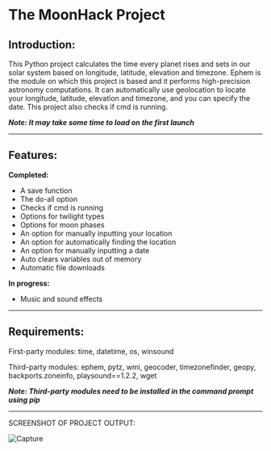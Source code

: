 # The MoonHack Project

## **Introduction:**

This Python project calculates the time every planet rises and sets in our solar system based on longitude, latitude, elevation and timezone.
Ephem is the module on which this project is based and it performs high-precision astronomy computations.
It can automatically use geolocation to locate your longitude, latitude, elevation and timezone, and you can specify the date. This project also checks if cmd is running.

***Note: It may take some time to load on the first launch***
*** ***
## **Features:**
**Completed:**
- A save function
- The do-all option
- Checks if cmd is running
- Options for twilight types
- Options for moon phases
- An option for manually inputting your location
- An option for automatically finding the location
- An option for manually inputting a date
- Auto clears variables out of memory
- Automatic file downloads

**In progress:**
- Music and sound effects
  
*** ***
## **Requirements:**
First-party modules: time, datetime, os, winsound

Third-party modules: ephem, pytz, wmi, geocoder, timezonefinder, geopy, backports.zoneinfo, playsound==1.2.2, wget

***Note: Third-party modules need to be installed in the command prompt using pip***
*** ***
SCREENSHOT OF PROJECT OUTPUT:

![Capture](https://github.com/slyfalco/The-MoonHack-Project/assets/43293494/c333882e-ff8c-422b-b450-680c24cf1e22)
